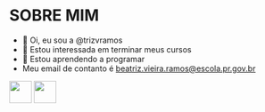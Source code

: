 # SOBRE MIM
- 👋 Oi, eu sou a @trizvramos
- 👀 Estou interessada em terminar meus cursos
- 🌱 Estou aprendendo a programar
- Meu email de contanto é beatriz.vieira.ramos@escola.pr.gov.br

<img src="https://cdn.jsdelivr.net/gh/devicons/devicon/icons/java/java-original.svg" width="40" height="40"/> <img src="https://cdn.jsdelivr.net/gh/devicons/devicon/icons/linux/linux-original.svg" width="40" height="40"/>




<!---
trizvramos/trizvramos is a ✨ special ✨ repository because its `README.md` (this file) appears on your GitHub profile.
You can click the Preview link to take a look at your changes.
--->
